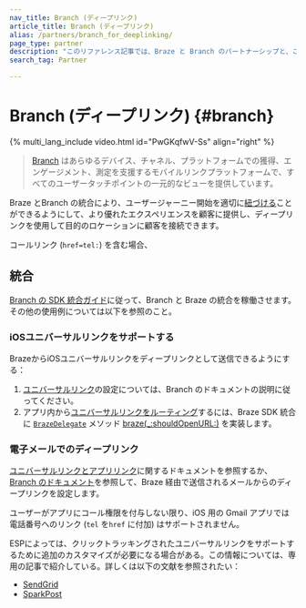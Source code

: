 ```yaml
---
nav_title: Branch (ディープリンク)
article_title: Branch (ディープリンク)
alias: /partners/branch_for_deeplinking/
page_type: partner
description: "このリファレンス記事では、Braze と Branch のパートナーシップと、これを利用してディープリンクをサポートする方法について説明します。"
search_tag: Partner

---
```


# Branch (ディープリンク) {#branch}

{% multi_lang_include video.html id="PwGKqfwV-Ss" align="right" %}

> [Branch][1] はあらゆるデバイス、チャネル、プラットフォームでの獲得、エンゲージメント、測定を支援するモバイルリンクプラットフォームで、すべてのユーザータッチポイントの一元的なビューを提供しています。

Braze とBranch の統合により、ユーザージャーニー開始を適切に[紐づける]({{site.baseurl}}/partners/advertising_technologies/attribution/branch_for_attribution/)ことができるようにして、より優れたエクスペリエンスを顧客に提供し、ディープリンクを使用して目的のロケーションに顧客を接続できます。

コールリンク (`href=tel:`) を含む場合、

## 統合

[Branch の SDK 統合ガイド](https://help.branch.io/developers-hub/docs/native-sdks-overview)に従って、Branch と Braze の統合を稼働させます。その他の使用例については以下を参照のこと。

### iOSユニバーサルリンクをサポートする

BrazeからiOSユニバーサルリンクをディープリンクとして送信できるようにする：

1. [ユニバーサルリンク][3]の設定については、Branch のドキュメントの説明に従ってください。
2. アプリ内から[ユニバーサルリンクをルーティング][6]するには、Braze SDK 統合に [`BrazeDelegate`][4] メソッド [braze(_:shouldOpenURL:)][5] を実装します。

### 電子メールでのディープリンク

[ユニバーサルリンクとアプリリンク]({{site.baseurl}}/help/help_articles/email/universal_links/)に関するドキュメントを参照するか、
[Branch のドキュメント](https://docs.branch.io/pages/integrations/braze/)を参照して、Braze 経由で送信されるメールからのディープリンクを設定します。

ユーザーがアプリにコール権限を付与しない限り、iOS 用の Gmail アプリでは電話番号へのリンク (`tel` を`href` に付加) はサポートされません。

ESPによっては、クリックトラッキングされたユニバーサルリンクをサポートするために追加のカスタマイズが必要になる場合がある。この情報については、専用の記事で紹介している。詳しくは以下の文献を参照されたい：

- [SendGrid][7]
- [SparkPost][9]

[1]: https://branch.io/
[2]: {{site.baseurl}}/partners/branch_for_attribution/
[3]: https://docs.branch.io/pages/deep-linking/universal-links/#search
[4]: https://braze-inc.github.io/braze-swift-sdk/documentation/brazekit/brazedelegate
[5]: https://braze-inc.github.io/braze-swift-sdk/documentation/brazekit/brazedelegate/braze(_:shouldopenurl:)-6xxc5
[6]: {{site.baseurl}}/developer_guide/platform_integration_guides/swift/advanced_use_cases/linking/#linking-handling-customization
[7]: https://help.branch.io/using-branch/page/braze-sendgrid
[9]: https://help.branch.io/using-branch/page/braze-sparkpost
